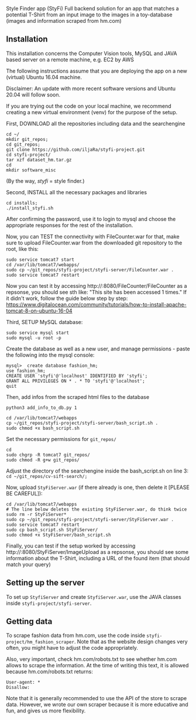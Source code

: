 Style Finder app (StyFi)
Full backend solution for an app that matches a potential T-Shirt from an input image to the images in a toy-database (images and information scraped from hm.com) 

## Installation
This installation concerns the Computer Vision tools, MySQL and JAVA based server on a remote machine, e.g. EC2 by AWS

The following instructions assume that you are deploying the app on a new (virtual) Ubuntu 16.04 machine.

Disclaimer: An update with more recent software versions and Ubuntu 20.04 will follow soon.

If you are trying out the code on your local machine, we recommend creating a new virtual environment (venv) for the purpose of the setup.

First, DOWNLOAD all the repositories including data and the searchengine
```
cd ~/
mkdir git_repos;
cd git_repos;
git clone https://github.com/iljaRa/styfi-project.git
cd styfi-project/
tar xzf dataset_hm.tar.gz 
cd 
mkdir software_misc
```
(By the way, *styfi* = style finder.)

Second, INSTALL all the necessary packages and libraries
```
cd installs;
./install_styfi.sh
```
After confirming the password, use it to login to mysql and choose the appropriate responses for the rest of the installation.

Now, you can TEST the connectivity with FileCounter.war
for that, make sure to upload FileCounter.war from the downloaded git repository to the root, like this:
```
sudo service tomcat7 start
cd /var/lib/tomcat7/webapps/
sudo cp ~/git_repos/styfi-project/styfi-server/FileCounter.war .
sudo service tomcat7 restart
```

Now you can test it by accessing http://<HOST-IP-ADDRESS>:8080/FileCounter/FileCounter
as a repsonse, you should see sth like: "This site has been accessed 1 times."
If it didn't work, follow the guide below step by step: 
https://www.digitalocean.com/community/tutorials/how-to-install-apache-tomcat-8-on-ubuntu-16-04


Third, SETUP MySQL database:
```
sudo service mysql start
sudo mysql -u root -p
```

Create the database as well as a new user, and manage permissions - paste the following into the mysql console:
```
mysql>  create database fashion_hm;
use fashion_hm;
CREATE USER 'styfi'@'localhost' IDENTIFIED BY 'styfi';
GRANT ALL PRIVILEGES ON * . * TO 'styfi'@'localhost';
quit
```
Then, add infos from the scraped html files to the database
```
python3 add_info_to_db.py 1
```

```
cd /var/lib/tomcat7/webapps
cp ~/git_repos/styfi-project/styfi-server/bash_script.sh .
sudo chmod +x bash_script.sh
```
Set the necessary permissions for `git_repos/`
```
cd
sudo chgrp -R tomcat7 git_repos/
sudo chmod -R g+w git_repos/
```

Adjust the directory of the searchengine inside the bash_script.sh on line 3: `cd ~/git_repos/cv-sift-search/;` 


Now, upload `StyFiServer.war` (if there already is one, then delete it [PLEASE BE CAREFUL]):
```
cd /var/lib/tomcat7/webapps
# The line below deletes the existing StyFiServer.war, do think twice
sudo rm -r StyFiServer*
sudo cp ~/git_repos/styfi-project/styfi-server/StyFiServer.war .
sudo service tomcat7 restart
sudo cp bash_script.sh StyFiServer/
sudo chmod +x StyFiServer/bash_script.sh
```

Finally, you can test if the setup worked by accessing http://<HOST-IP-ADDRESS>:8080/StyFiServer/ImageUpload
as a repsonse, you should see some information about the T-Shirt, including a URL of the found item (that should match your query)

## Setting up the server
To set up `StyfiServer` and create `StyfiServer.war`, use the JAVA classes inside `styfi-project/styfi-server`.

## Getting data
To scrape fashion data from hm.com, use the code inside `styfi-project/hm_fashion_scraper`. Note that as the website design changes very often, you might have to adjust the code appropriately.

Also, very important, check hm.com/robots.txt to see whether hm.com allows to scrape the information. At the time of writing this text, it is allowed because hm.com/robots.txt returns:
```
User-agent: *
Disallow:
```

Note that it is generally recommended to use the API of the store to scrape data. However, we wrote our own scraper because it is more educative and fun, and gives us more flexibility.
